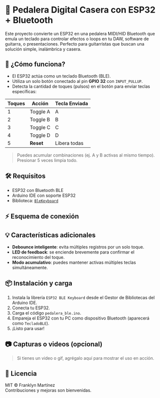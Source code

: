 # 🎸 Pedalera Digital Casera con ESP32 + Bluetooth

Este proyecto convierte un ESP32 en una pedalera MIDI/HID Bluetooth que emula un teclado para controlar efectos o loops en tu DAW, software de guitarra, o presentaciones. Perfecto para guitarristas que buscan una solución simple, inalámbrica y casera.

## 🚀 ¿Cómo funciona?

- El ESP32 actúa como un teclado Bluetooth (BLE).
- Utiliza un solo botón conectado al pin **GPIO 32** con `INPUT_PULLUP`.
- Detecta la cantidad de toques (pulsos) en el botón para enviar teclas específicas:

| Toques | Acción       | Tecla Enviada |
|--------|--------------|----------------|
| 1      | Toggle A     | A              |
| 2      | Toggle B     | B              |
| 3      | Toggle C     | C              |
| 4      | Toggle D     | D              |
| 5      | **Reset**    | Libera todas   |

> Puedes acumular combinaciones (ej. A y B activas al mismo tiempo). Presionar 5 veces limpia todo.

## 🛠️ Requisitos

- ESP32 con Bluetooth BLE
- Arduino IDE con soporte ESP32
- Biblioteca: [`BleKeyboard`](https://github.com/T-vK/ESP32-BLE-Keyboard)

## ⚡ Esquema de conexión


## 💡 Características adicionales

- **Debounce inteligente**: evita múltiples registros por un solo toque.
- **LED de feedback**: se enciende brevemente para confirmar el reconocimiento del toque.
- **Modo acumulativo**: puedes mantener activas múltiples teclas simultáneamente.

## 📦 Instalación y carga

1. Instala la librería `ESP32 BLE Keyboard` desde el Gestor de Bibliotecas del Arduino IDE.
2. Conecta tu ESP32.
3. Carga el código `pedalera_ble.ino`.
4. Empareja el ESP32 con tu PC como dispositivo Bluetooth (aparecerá como `TecladoBLE`).
5. ¡Listo para usar!

## 📷 Capturas o videos (opcional)

> Si tienes un video o gif, agrégalo aquí para mostrar el uso en acción.

## 📜 Licencia

MIT © Franklyn Martínez  
Contribuciones y mejoras son bienvenidas.
